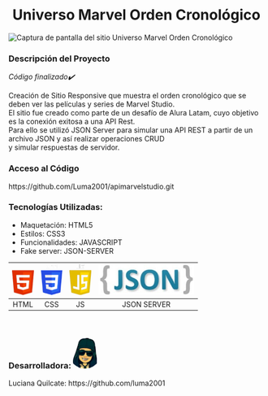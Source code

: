 <h1 align="center"> Universo Marvel Orden Cronológico</h1>

![Captura de pantalla del sitio Universo Marvel Orden Cronológico](https://github.com/Luma2001/apimarvelstudio/assets/114626233/90dde633-53af-4249-b6dc-338b64f70992)

<h3>Descripción del Proyecto</h3>
<em>Código finalizado✔️</em>

<p>Creación de Sitio Responsive que muestra el orden cronológico que se deben ver las películas y series de Marvel Studio.<br> 
El sitio fue creado como parte de un desafío de Alura Latam, cuyo objetivo es la conexión exitosa a una API Rest.<br> 
Para ello se utilizó JSON Server para simular una API REST a partir de un archivo JSON y así realizar operaciones CRUD<br> 
y simular respuestas de servidor.</p>
<h3>Acceso al Código</h3>
<p> https://github.com/Luma2001/apimarvelstudio.git</p>

<h3>Tecnologías Utilizadas:</h3>
<ul>
  <li>Maquetación: HTML5</li>
  <li>Estilos: CSS3</li>
  <li>Funcionalidades: JAVASCRIPT</li>
  <li>Fake server: JSON-SERVER</li>
</ul>

<img src="images/html.png" height="60" alt="HTML"> | <img src="images/css.png" height="60" alt="CSS"> | <img src="images/js.png" height="60" alt="JS"> | <img src="images/jserver.png" height="60" alt="JsonServer"> | 
| :------------: | :------------: | :------------: | :------------: | 
|  HTML  |  CSS  | JS | JSON SERVER|  
<br>

<h3>Desarrolladora: <img src="images/luma.png" height="60" alt="Avatar Luma"></h3>
<p>Luciana Quilcate: https://github.com/luma2001</p>

